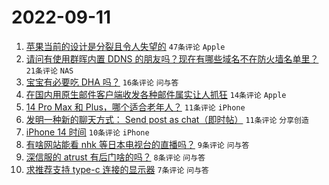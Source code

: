 # 2022-09-11

1. [苹果当前的设计是分裂且令人失望的](https://www.v2ex.com/t/879228) `47条评论` `Apple`
1. [请问有使用群晖内置 DDNS 的朋友吗？现在有哪些域名不在防火墙名单里？](https://www.v2ex.com/t/879224) `21条评论` `NAS`
1. [宝宝有必要吃 DHA 吗？](https://www.v2ex.com/t/879232) `16条评论` `问与答`
1. [在国内用原生邮件客户端收发各种邮件属实让人抓狂](https://www.v2ex.com/t/879244) `14条评论` `Apple`
1. [14 Pro Max 和 Plus，哪个适合老年人？](https://www.v2ex.com/t/879246) `11条评论` `iPhone`
1. [发明一种新的聊天方式： Send post as chat（即时帖）](https://www.v2ex.com/t/879245) `11条评论` `分享创造`
1. [iPhone 14 时间](https://www.v2ex.com/t/879234) `10条评论` `iPhone`
1. [有啥网站能看 nhk 等日本电视台的直播吗？](https://www.v2ex.com/t/879249) `9条评论` `问与答`
1. [深信服的 atrust 有后门啥的吗？](https://www.v2ex.com/t/879241) `8条评论` `问与答`
1. [求推荐支持 type-c 连接的显示器](https://www.v2ex.com/t/879251) `7条评论` `问与答`

